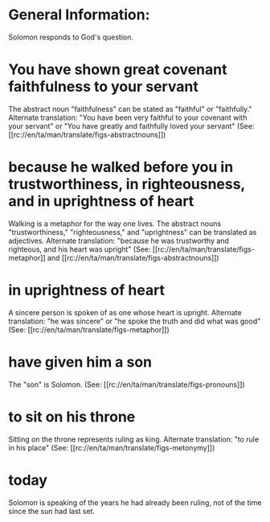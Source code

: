 # General Information:

Solomon responds to God's question.

# You have shown great covenant faithfulness to your servant

The abstract noun "faithfulness" can be stated as "faithful" or "faithfully." Alternate translation: "You have been very faithful to your covenant with your servant" or "You have greatly and faithfully loved your servant" (See: [[rc://en/ta/man/translate/figs-abstractnouns]])

# because he walked before you in trustworthiness, in righteousness, and in uprightness of heart

Walking is a metaphor for the way one lives. The abstract nouns "trustworthiness," "righteousness," and "uprightness" can be translated as adjectives. Alternate translation: "because he was trustworthy and righteous, and his heart was upright" (See: [[rc://en/ta/man/translate/figs-metaphor]] and [[rc://en/ta/man/translate/figs-abstractnouns]])

# in uprightness of heart

A sincere person is spoken of as one whose heart is upright. Alternate translation: "he was sincere" or "he spoke the truth and did what was good" (See: [[rc://en/ta/man/translate/figs-metaphor]])

# have given him a son

The "son" is Solomon. (See: [[rc://en/ta/man/translate/figs-pronouns]])

# to sit on his throne

Sitting on the throne represents ruling as king. Alternate translation: "to rule in his place" (See: [[rc://en/ta/man/translate/figs-metonymy]])

# today

Solomon is speaking of the years he had already been ruling, not of the time since the sun had last set.

